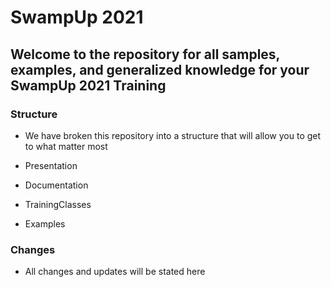 # SwampUp 2021

## Welcome to the repository for all samples, examples, and generalized knowledge for your SwampUp 2021 Training 

### Structure

- We have broken this repository into a structure that will allow you to get to what matter most
- Presentation

- Documentation

- TrainingClasses

- Examples

### Changes

- All changes and updates will be stated here
